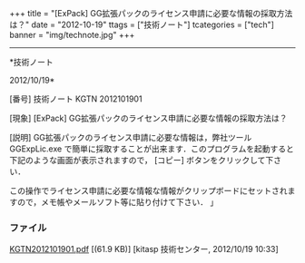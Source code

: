 ﻿+++
title = "[ExPack] GG拡張パックのライセンス申請に必要な情報の採取方法は？"
date = "2012-10-19"
ttags = ["技術ノート"]
tcategories = ["tech"]
banner = "img/technote.jpg"
+++

-----------------------------------------------------------------------------------------------------------------------------

*技術ノート

2012/10/19*


[番号]
技術ノート KGTN 2012101901

[現象]
[ExPack] GG拡張パックのライセンス申請に必要な情報の採取方法は？

[説明]
GG拡張パックのライセンス申請に必要な情報は，弊社ツール GGExpLic.exe
で簡単に採取することが出来ます．このプログラムを起動すると下記のような画面が表示されますので，
[コピー] ボタンをクリックして下さい．

この操作でライセンス申請に必要な情報な情報がクリップボードにセットされますので，メモ帳やメールソフト等に貼り付けて下さい．
」


### ファイル

 
 


[KGTN2012101901.pdf](http://techreport.kitasp.net/attachments/download/1042/KGTN2012101901.pdf)
 [(61.9 KB)] [kitasp 技術センター, 2012/10/19
10:33]


 


 

